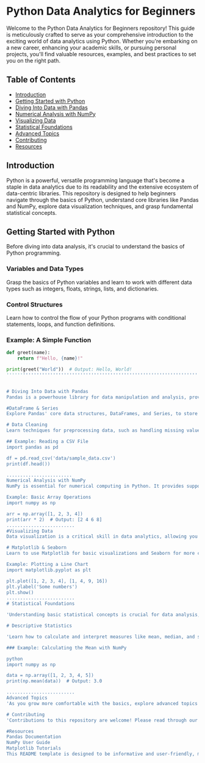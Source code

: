# Python Data Analytics for Beginners

Welcome to the Python Data Analytics for Beginners repository! This guide is meticulously crafted to serve as your comprehensive introduction to the exciting world of data analytics using Python. Whether you're embarking on a new career, enhancing your academic skills, or pursuing personal projects, you'll find valuable resources, examples, and best practices to set you on the right path.

## Table of Contents

- [Introduction](#introduction)
- [Getting Started with Python](#getting-started-with-python)
- [Diving Into Data with Pandas](#diving-into-data-with-pandas)
- [Numerical Analysis with NumPy](#numerical-analysis-with-numpy)
- [Visualizing Data](#visualizing-data)
- [Statistical Foundations](#statistical-foundations)
- [Advanced Topics](#advanced-topics)
- [Contributing](#contributing)
- [Resources](#resources)

## Introduction

Python is a powerful, versatile programming language that's become a staple in data analytics due to its readability and the extensive ecosystem of data-centric libraries. This repository is designed to help beginners navigate through the basics of Python, understand core libraries like Pandas and NumPy, explore data visualization techniques, and grasp fundamental statistical concepts.

## Getting Started with Python

Before diving into data analysis, it's crucial to understand the basics of Python programming.

### Variables and Data Types

Grasp the basics of Python variables and learn to work with different data types such as integers, floats, strings, lists, and dictionaries.

### Control Structures

Learn how to control the flow of your Python programs with conditional statements, loops, and function definitions.

### Example: A Simple Function

```python
def greet(name):
    return f"Hello, {name}!"

print(greet("World"))  # Output: Hello, World!
'''''''''''''''''''''''''''''''''''''''''''''''''''''''''''''''''''''''''''''''''''''''''''''''''''''''''''''''''''''''''''''''''''''''''''''''''''''''''


# Diving Into Data with Pandas
Pandas is a powerhouse library for data manipulation and analysis, providing flexible data structures to work with structured data.

#DataFrame & Series
Explore Pandas' core data structures, DataFrames, and Series, to store and manipulate tabular data.

# Data Cleaning
Learn techniques for preprocessing data, such as handling missing values and removing duplicates.

## Example: Reading a CSV File
import pandas as pd

df = pd.read_csv('data/sample_data.csv')
print(df.head())

........................
Numerical Analysis with NumPy
NumPy is essential for numerical computing in Python. It provides support for large, multidimensional arrays and matrices, along with a collection of mathematical functions.

Example: Basic Array Operations
import numpy as np

arr = np.array([1, 2, 3, 4])
print(arr * 2)  # Output: [2 4 6 8]
.........................
#Visualizing Data
Data visualization is a critical skill in data analytics, allowing you to uncover insights from your data graphically.

# Matplotlib & Seaborn
Learn to use Matplotlib for basic visualizations and Seaborn for more complex, statistical visualizations.

Example: Plotting a Line Chart
import matplotlib.pyplot as plt

plt.plot([1, 2, 3, 4], [1, 4, 9, 16])
plt.ylabel('Some numbers')
plt.show()
.........................
# Statistical Foundations

'Understanding basic statistical concepts is crucial for data analysis, enabling you to summarize data sets and draw conclusions'

# Descriptive Statistics

'Learn how to calculate and interpret measures like mean, median, and standard deviation'

### Example: Calculating the Mean with NumPy

python
import numpy as np

data = np.array([1, 2, 3, 4, 5])
print(np.mean(data))  # Output: 3.0

.........................
Advanced Topics
'As you grow more comfortable with the basics, explore advanced topics like machine learning with scikit-learn, time series analysis, and deep learning fundamentals'

# Contributing
'Contributions to this repository are welcome! Please read through our contributing guidelines for more information on how to participate'

#Resources
Pandas Documentation
NumPy User Guide
Matplotlib Tutorials
This README template is designed to be informative and user-friendly, making it an excellent starting point for anyone new to programming or looking to explore data analytics with Python. Feel free to customize and expand upon this template to suit your learning or teaching goals.
